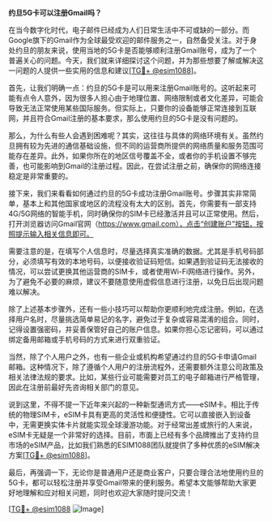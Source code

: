 **约旦5G卡可以注册Gmail吗？**

在当今数字化时代，电子邮件已经成为人们日常生活中不可或缺的一部分。而Google旗下的Gmail作为全球最受欢迎的邮件服务之一，自然备受关注。对于身处约旦的朋友来说，使用当地的5G卡是否能够顺利注册Gmail账号，成为了一个普遍关心的问题。今天，我们就来详细探讨这个问题，并为那些想要了解或解决这一问题的人提供一些实用的信息和建议[[TG💪+ @esim1088](https://t.me/s/esim1088)]。

首先，让我们明确一点：约旦的5G卡是可以用来注册Gmail账号的。这听起来可能有点令人意外，因为很多人担心由于地理位置、网络限制或者文化差异，可能会导致无法正常使用某些国际服务。但实际上，只要你的设备能够正常连接到互联网，并且符合Gmail注册的基本要求，那么使用约旦的5G卡是没有问题的。

那么，为什么有些人会遇到困难呢？其实，这往往与具体的网络环境有关。虽然约旦拥有较为先进的通信基础设施，但不同的运营商所提供的网络质量和服务范围可能存在差异。此外，如果你所在的地区信号覆盖不全，或者你的手机设置不够完善，也可能影响到Gmail的注册过程。因此，在尝试注册之前，确保你的网络连接稳定是非常重要的。

接下来，我们来看看如何通过约旦的5G卡成功注册Gmail账号。步骤其实非常简单，基本上和其他国家或地区的流程没有太大的区别。首先，你需要有一部支持4G/5G网络的智能手机，同时确保你的SIM卡已经激活并且可以正常使用。然后，打开浏览器访问Gmail官网（https://www.gmail.com），点击“创建账户”按钮，按照提示输入相关信息即可。

需要注意的是，在填写个人信息时，尽量选择真实准确的数据。尤其是手机号码部分，必须填写有效的本地号码，以便接收验证码短信。如果遇到验证码无法接收的情况，可以尝试更换其他运营商的SIM卡，或者使用Wi-Fi网络进行操作。另外，为了避免不必要的麻烦，建议不要随意使用虚假信息进行注册，以免日后出现问题难以解决。

除了上述基本步骤外，还有一些小技巧可以帮助你更顺利地完成注册。例如，在选择用户名时，尽量挑选简单易记的名字，避免过于复杂或容易混淆的组合。同时，记得设置强密码，并妥善保管好自己的账户信息。如果你担心忘记密码，可以通过绑定备用邮箱或手机号码的方式来进行双重验证。

当然，除了个人用户之外，也有一些企业或机构希望通过约旦的5G卡申请Gmail邮箱。这种情况下，除了遵循个人用户的注册流程外，还需要额外注意公司政策及相关法律法规的要求。比如，某些行业可能需要对员工的电子邮箱进行严格管理，因此在注册前最好先咨询相关部门的意见。

说到这里，不得不提一下近年来兴起的一种新型通讯方式——eSIM卡。相比于传统的物理SIM卡，eSIM卡具有更高的灵活性和便捷性。它可以直接嵌入到设备中，无需更换实体卡片就能实现全球漫游功能。对于经常出差或旅行的人来说，eSIM卡无疑是一个非常好的选择。目前，市面上已经有多个品牌推出了支持约旦市场的eSIM产品，比如我们熟悉的ESIM1088团队就提供了多种优质的eSIM解决方案[[TG💪+ @esim1088](https://t.me/s/esim1088)]。

最后，再强调一下，无论你是普通用户还是商业客户，只要合理合法地使用约旦的5G卡，都可以轻松注册并享受Gmail带来的便利服务。希望本文能够帮助大家更好地理解和应对相关问题，同时也欢迎大家随时提问交流！

[[TG💪+ @esim1088](https://t.me/s/esim1088) ![Image](https://i.postimg.cc/4NQfJmqS/Snipaste-2025-05-13-00-14-12.png)]